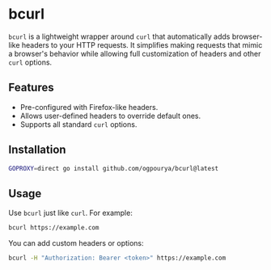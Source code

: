 # bcurl

`bcurl` is a lightweight wrapper around `curl` that automatically adds browser-like headers to your HTTP requests. It simplifies making requests that mimic a browser's behavior while allowing full customization of headers and other `curl` options.

## Features

- Pre-configured with Firefox-like headers.
- Allows user-defined headers to override default ones.
- Supports all standard `curl` options.

## Installation

```bash
GOPROXY=direct go install github.com/ogpourya/bcurl@latest
```

## Usage

Use `bcurl` just like `curl`. For example:
```bash
bcurl https://example.com
```

You can add custom headers or options:
```bash
bcurl -H "Authorization: Bearer <token>" https://example.com
```
